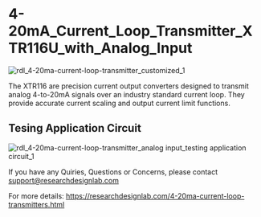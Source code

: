 # 4-20mA_Current_Loop_Transmitter_XTR116U_with_Analog_Input

![rdl_4-20ma-current-loop-transmitter_customized_1](https://user-images.githubusercontent.com/8509587/30577071-9230e44e-9d29-11e7-8b90-da8377c8b62b.gif)

The XTR116 are precision current output converters designed to transmit analog 4-to-20mA signals over an industry standard current loop. They provide accurate current scaling and output current limit functions.

## Tesing Application Circuit

![rdl_4-20ma-current-loop-transmitter_analog input_testing application circuit_1](https://user-images.githubusercontent.com/8509587/30577253-b44ad642-9d2a-11e7-8e4e-c5c5cf738fd9.png)

If you have any Quiries, Questions or Concerns, please contact support@researchdesignlab.com

For more details: https://researchdesignlab.com/4-20ma-current-loop-transmitters.html
